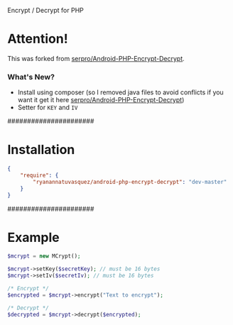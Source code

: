 Encrypt / Decrypt for PHP

Attention!
==========

This was forked from [serpro/Android-PHP-Encrypt-Decrypt](https://github.com/serpro/Android-PHP-Encrypt-Decrypt). 

### What's New?
- Install using composer (so I removed java files to avoid conflicts if you want it get it here [serpro/Android-PHP-Encrypt-Decrypt](https://github.com/serpro/Android-PHP-Encrypt-Decrypt))
- Setter for `KEY` and `IV`

######################
# Installation
```json
{
    "require": {
        "ryanannatuvasquez/android-php-encrypt-decrypt": "dev-master"
    }
}
```

######################
# Example

```php
$mcrypt = new MCrypt();

$mcrypt->setKey($secretKey); // must be 16 bytes
$mcrypt->setIv($secretIv); // must be 16 bytes

/* Encrypt */
$encrypted = $mcrypt->encrypt("Text to encrypt");

/* Decrypt */
$decrypted = $mcrypt->decrypt($encrypted);
```
